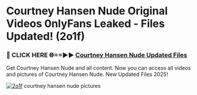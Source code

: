 # Courtney Hansen Nude Original Videos 0nlyFans Leaked - Files Updated! (2o1f)

<h3>🔴 CLICK HERE 🌐==►► <a href="https://tinyurl.com/yrmya6cz" rel="nofollow">Courtney Hansen Nude Updated Files</a></h3>

Get Courtney Hansen Nude and all content. Now you can access all videos and pictures of Courtney Hansen Nude. New Updated Files 2025!

[![2o1f](https://i.imgur.com/FMdXYCs.gif)](https://tinyurl.com/yrmya6cz)
courtney hansen nude pictures